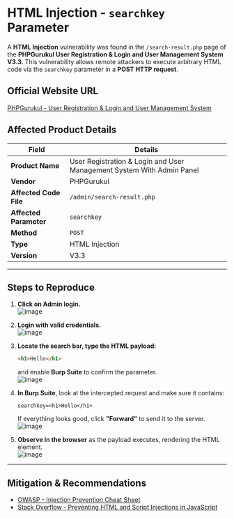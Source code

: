 # HTML Injection - `searchkey` Parameter

A **HTML Injection** vulnerability was found in the `/search-result.php` page of the **PHPGurukul User Registration & Login and User Management System V3.3**. This vulnerability allows remote attackers to execute arbitrary HTML code via the `searchkey` parameter in a **POST HTTP request**.

## Official Website URL  
[PHPGurukul - User Registration & Login and User Management System](https://phpgurukul.com/user-registration-login-and-user-management-system-with-admin-panel/)

## Affected Product Details  

| **Field**            | **Details** |
|----------------------|------------|
| **Product Name**    | User Registration & Login and User Management System With Admin Panel |
| **Vendor**         | PHPGurukul |
| **Affected Code File** | `/admin/search-result.php` |
| **Affected Parameter** | `searchkey` |
| **Method**         | `POST` |
| **Type**          | HTML Injection |
| **Version**       | V3.3 |

---

## Steps to Reproduce

1. **Click on Admin login.**  
![image](https://github.com/user-attachments/assets/b3c7a485-76b7-455c-86a0-78a82965f57b)

2. **Login with valid credentials.**  
![image](https://github.com/user-attachments/assets/6062ff9f-e7fb-4f38-b292-70423a88a512)

3. **Locate the search bar, type the HTML payload:**  
   ```html
   <h1>Hello</h1>
   ```
   and enable **Burp Suite** to confirm the parameter.  
![image](https://github.com/user-attachments/assets/0ac8e0c9-5992-43ac-94a9-2c707512b278)

4. **In Burp Suite**, look at the intercepted request and make sure it contains:  
   ```
   searchkey=<h1>Hello</h1>
   ```
   If everything looks good, click **"Forward"** to send it to the server.  
![image](https://github.com/user-attachments/assets/4c20f7c5-d9dd-4aac-bef7-20cfeeda3e45)

5. **Observe in the browser** as the payload executes, rendering the HTML element.  
![image](https://github.com/user-attachments/assets/37b04315-a16e-48ff-8917-2b7b54aa5703)

---

## Mitigation & Recommendations  

- [OWASP - Injection Prevention Cheat Sheet](https://cheatsheetseries.owasp.org/cheatsheets/Injection_Prevention_Cheat_Sheet.html)  
- [Stack Overflow - Preventing HTML and Script Injections in JavaScript](https://stackoverflow.com/questions/20855482/preventing-html-and-script-injections-in-javascript)  

